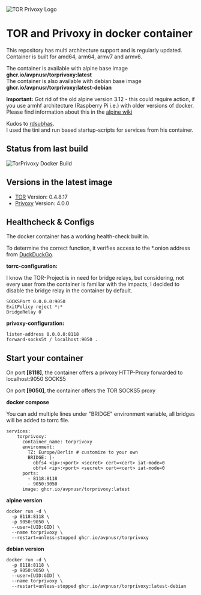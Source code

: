![TOR Privoxy Logo](https://i.imgur.com/rGdIzv9.png)

**TOR and Privoxy in docker container**
===

This repository has multi architecture support and is regularly updated.    
Container is built for amd64, arm64, armv7 and armv6.

The container is available with alpine base image **ghcr.io/avpnusr/torprivoxy:latest**    
The container is also available with debian base image **ghcr.io/avpnusr/torprivoxy:latest-debian**

**Important:** Got rid of the old alpine version 3.12 - this could require action, if you use armhf architecture (Raspberry Pi i.e.) with older versions of docker. Please find information about this in the [alpine wiki](https://wiki.alpinelinux.org/wiki/Release_Notes_for_Alpine_3.13.0#time64_requirements)

Kudos to [rdsubhas](https://hub.docker.com/r/rdsubhas/tor-privoxy-alpine).   
I used the tini and run based startup-scripts for services from his container.

Status from last build
-----
![TorPrivoxy Docker Build](https://github.com/avpnusr/torprivoxy/workflows/TorPrivoxy%20Docker%20Build/badge.svg)

Versions in the latest image
-----
- [TOR](https://www.torproject.org/ "TOR Project Homepage") Version: 0.4.8.17
- [Privoxy](https://www.privoxy.org/ "Privoxy Homepage") Version: 4.0.0

Healthcheck & Configs
-----
The docker container has a working health-check built in.

To determine the correct function, it verifies access to the *.onion address from [DuckDuckGo](https://duckduckgo.com/ "DuckDuckGo Homepage").

**torrc-configuration:**  

I know the TOR-Project is in need for bridge relays, but considering, not every user from the container is familiar with the impacts, I decided to disable the bridge relay in the container by default.
```
SOCKSPort 0.0.0.0:9050
ExitPolicy reject *:*
BridgeRelay 0
```

**privoxy-configuration:**
```
listen-address 0.0.0.0:8118
forward-socks5t / localhost:9050 .
```

Start your container
-----
On port **[8118]**, the container offers a privoxy HTTP-Proxy forwarded to localhost:9050 SOCKS5

On port **[9050]**, the container offers the TOR SOCKS5 proxy

**docker compose**

You can add multiple lines under "BRIDGE" environment variable, all bridges will be added to torrc file.

```
services:
    torprivoxy:
      container_name: torprivoxy
      environment:
        TZ: Europe/Berlin # customize to your own
        BRIDGE: |- 
          obfs4 <ip>:<port> <secret> cert=<cert> iat-mode=0
          obfs4 <ip>:<port> <secret> cert=<cert> iat-mode=0
      ports:
        - 8118:8118
        - 9050:9050
      image: ghcr.io/avpnusr/torprivoxy:latest
```

**alpine version**
```
docker run -d \
  -p 8118:8118 \
  -p 9050:9050 \
  --user=[UID:GID] \
  --name torprivoxy \
  --restart=unless-stopped ghcr.io/avpnusr/torprivoxy
```

**debian version**
```
docker run -d \
  -p 8118:8118 \
  -p 9050:9050 \
  --user=[UID:GID] \
  --name torprivoxy \
  --restart=unless-stopped ghcr.io/avpnusr/torprivoxy:latest-debian
```
